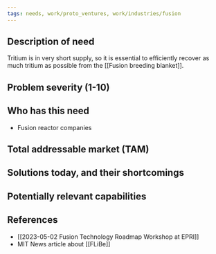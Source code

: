 ```yaml
---
tags: needs, work/proto_ventures, work/industries/fusion
---
```


## Description of need
Tritium is in very short supply, so it is essential to efficiently recover as much tritium as possible from the [[Fusion breeding blanket]].

## Problem severity (1-10)

## Who has this need
- Fusion reactor companies

## Total addressable market (TAM)

## Solutions today, and their shortcomings

## Potentially relevant capabilities

## References
- [[2023-05-02 Fusion Technology Roadmap Workshop at EPRI]]
- MIT News article about [[FLiBe]]